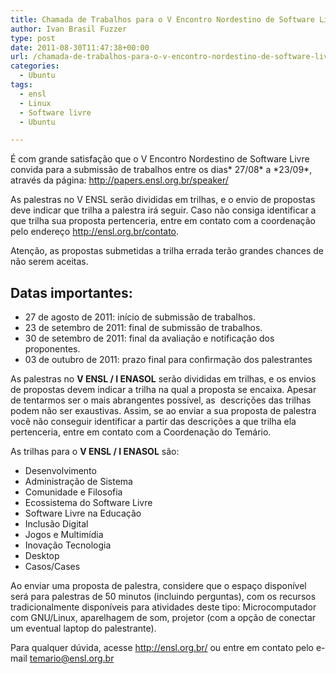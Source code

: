 ```yaml
---
title: Chamada de Trabalhos para o V Encontro Nordestino de Software Livre
author: Ivan Brasil Fuzzer
type: post
date: 2011-08-30T11:47:38+00:00
url: /chamada-de-trabalhos-para-o-v-encontro-nordestino-de-software-livre/
categories:
  - Ubuntu
tags:
  - ensl
  - Linux
  - Software livre
  - Ubuntu

---
```

É com grande satisfação que o V Encontro Nordestino de Software Livre convida para a submissão de trabalhos entre os dias\* 27/08\* a \*23/09\*, através da página: <http://papers.ensl.org.br/speaker/>

As palestras no V ENSL serão divididas em trilhas, e o envio de propostas deve indicar que trilha a palestra irá seguir. Caso não consiga identificar a que trilha sua proposta pertenceria, entre em contato com a coordenação pelo endereço <http://ensl.org.br/contato>.

Atenção, as propostas submetidas a trilha errada terão grandes chances de não serem aceitas.

## Datas importantes:

  * 27 de agosto de 2011: início de submissão de trabalhos.
  * 23 de setembro de 2011: final de submissão de trabalhos.
  * 30 de setembro de 2011: final da avaliação e notificação dos proponentes.
  * 03 de outubro de 2011: prazo final para confirmação dos palestrantes

As palestras no **V ENSL / I ENASOL** serão divididas em trilhas, e os envios de propostas devem indicar a trilha na qual a proposta se encaixa. Apesar de tentarmos ser o mais abrangentes possível, as  descrições das trilhas podem não ser exaustivas. Assim, se ao enviar a sua proposta de palestra você não conseguir identificar a partir das descrições a que trilha ela pertenceria, entre em contato com a Coordenação do Temário.

As trilhas para o **V ENSL / I ENASOL** são:

  * Desenvolvimento
  * Administração de Sistema
  * Comunidade e Filosofia
  * Ecossistema do Software Livre
  * Software Livre na Educação
  * Inclusão Digital
  * Jogos e Multimídia
  * Inovação Tecnologia
  * Desktop
  * Casos/Cases

Ao enviar uma proposta de palestra, considere que o espaço disponível será para palestras de 50 minutos (incluindo perguntas), com os recursos tradicionalmente disponíveis para atividades deste tipo: Microcomputador com GNU/Linux, aparelhagem de som, projetor (com a opção de conectar um eventual laptop do palestrante).

Para qualquer dúvida, acesse <http://ensl.org.br/> ou entre em contato pelo e-mail <temario@ensl.org.br>
